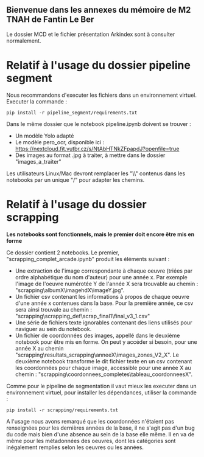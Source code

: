 ## Bienvenue dans les annexes du mémoire de M2 TNAH de Fantin Le Ber ##

Le dossier MCD et le fichier présentation Arkindex sont à consulter normalement.

 # Relatif à l'usage du dossier pipeline segment #

Nous recommandons d'executer les fichiers dans un environnement virtuel.
Executer la commande :

    pip install -r pipeline_segment/requirements.txt

Dans le même dossier que le notebook pipeline.ipynb doivent se trouver :
- Un modèle Yolo adapté
- Le modèle pero_ocr, disponible ici : https://nextcloud.fit.vutbr.cz/s/NtAbHTNkZFpapdJ?openfile=true
- Des images au format .jpg à traiter, à mettre dans le dossier "images_a_traiter"

Les utilisateurs Linux/Mac devront remplacer les "\\\\" contenus dans les notebooks par un unique "/" pour adapter les chemins. 

# Relatif à l'usage du dossier scrapping #

**Les notebooks sont fonctionnels, mais le premier doit encore être mis en forme**

Ce dossier contient 2 notebooks. 
Le premier, "scrapping_complet_arcade.ipynb" produit les éléments suivant :
- Une extraction de l'image correspondante à chaque oeuvre (triées par ordre alphabétique du nom d'auteur) pour une année x. Par exemple l'image de l'oeuvre numérotée Y de l'année X sera trouvable au chemin : "scrapping\albumX\imagehdX\imageY.jpg".
- Un fichier csv contenant les informations à propos de chaque oeuvre d'une année x contenues dans la base. Pour la première année, ce csv sera ainsi trouvale au chemin : "scrapping\scrapping_def\scrap_final1\final_v3_1.csv"
- Une série de fichiers texte ignorables contenant des liens utilisés pour naviguer au sein du notebook.
- Un fichier de coordonnées des images, appellé dans le deuxième notebook pour être mis en forme. On peut y accéder si besoin, pour une année X au chemin "scrapping\resultats_scrapping\anneeX\images_zones_V2_X".
Le deuxième notebook transforme le dit fichier texte en un csv contenant les coordonnées pour chaque image, accessible pour une année X au chemin : "scrapping\coordonnees_completes\tableau_coordonneesX".

Comme pour le pipeline de segmentation il vaut mieux les executer dans un environnement virtuel, pour installer les dépendances, utiliser la commande :

    pip install -r scrapping/requirements.txt

A l'usage nous avons remarqué que les coordonnées n'étaient pas renseignées pour les dernières années de la base, il ne s'agit pas d'un bug du code mais bien d'une absence au sein de la base elle même. Il en va de même pour les métadonnées des oeuvres, dont les catégories sont inégalement remplies selon les oeuvres ou les années.
